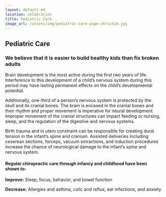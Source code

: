 ```yaml
---
layout: default-md
location: celebration
title: Pediatric Care
image_url: /assets/img/pediatric-care-page-christie.jpg
---
```


## Pediatric Care

### We believe that it is easier to build healthy kids than fix broken adults

Brain development is the most active during the first two years of life.  Interference to this development of a child’s nervous system during this period may have lasting permanent effects on the child’s developmental potential.  

Additionally, one-third of a person’s nervous system is protected by the skull and its cranial bones.  The brain is encased in the cranial bones and their rhythm and proper movement is imperative for neural development.  Improper movement of the cranial structures can impact feeding or nursing, sleep, and the regulation of the digestive and nervous systems. 

Birth trauma and in utero constraint can be responsible for creating dural tension in the infant’s spine and cranium.  Assisted deliveries including ceserean sections, forceps, vacuum extractions, and induction procedures increase the chance of neurological damage to the infant’s spine and nervous system.  

#### Regular chiropractic care through infancy and childhood have been shown to:

**Improve:** Sleep, focus, behavior, and bowel function 

**Decrease:** Allergies and asthma, colic and reflux, ear infections, and anxiety